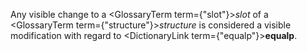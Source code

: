  



Any visible change to a <GlossaryTerm  term={"slot"}><i>slot</i></GlossaryTerm> of a <GlossaryTerm  term={"structure"}><i>structure</i></GlossaryTerm> is considered a visible modification with regard to <DictionaryLink  term={"equalp"}><b>equalp</b></DictionaryLink>. 



